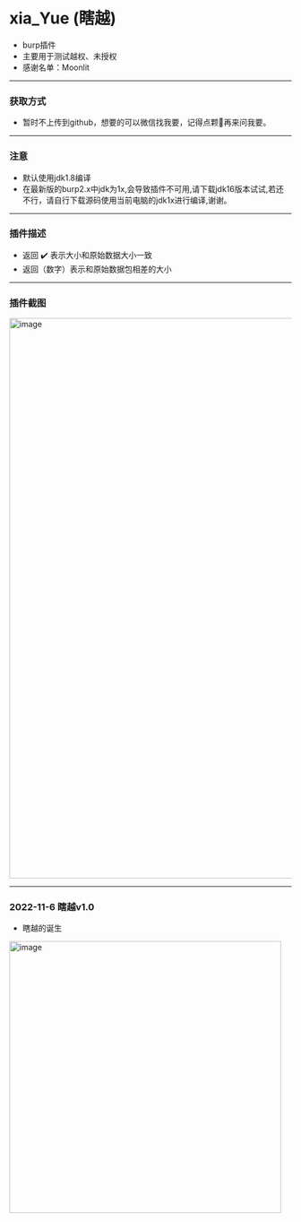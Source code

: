 # xia_Yue (瞎越)

* burp插件
* 主要用于测试越权、未授权
* 感谢名单：Moonlit

**********

### 获取方式
* 暂时不上传到github，想要的可以微信找我要，记得点颗🌟再来问我要。

**********

### 注意
* 默认使用jdk1.8编译
* 在最新版的burp2.x中jdk为1x,会导致插件不可用,请下载jdk16版本试试,若还不行，请自行下载源码使用当前电脑的jdk1x进行编译,谢谢。

**********

### 插件描述
* 返回 ✔️ 表示大小和原始数据大小一致
* 返回（数字）表示和原始数据包相差的大小

**********

### 插件截图

<img width="1000" alt="image" src="https://user-images.githubusercontent.com/30351807/200175424-4781e063-06c4-4692-b0d4-e8fa2160f75d.png">

************

### 2022-11-6 瞎越v1.0
* 瞎越的诞生

<img width="485" alt="image" src="https://user-images.githubusercontent.com/30351807/200175816-9e821e3c-d807-41cd-b975-eeb94e174e3a.png">

